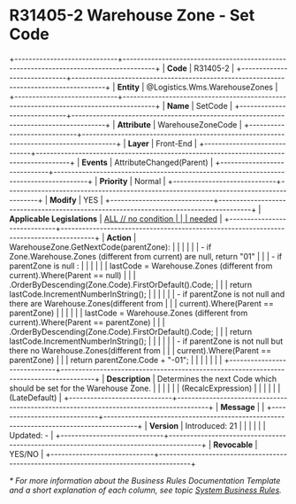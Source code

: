 ﻿---
erp.type: front-end-business-rule
erp.entity: Logistics.Wms.WarehouseZones
---

# R31405-2 Warehouse Zone - Set Code
+-----------------------------+---------------------------------------------------------------------------------------+
| **Code**                    | R31405-2                                                                              |
+-----------------------------+---------------------------------------------------------------------------------------+
| **Entity**                  | @Logistics.Wms.WarehouseZones                                                                         |
+-----------------------------+---------------------------------------------------------------------------------------+
| **Name**                    | SetCode                                                                               |
+-----------------------------+---------------------------------------------------------------------------------------+
| **Attribute**               | WarehouseZoneCode                                                                     |
+-----------------------------+---------------------------------------------------------------------------------------+
| **Layer**                   | Front-End                                                                             |
+-----------------------------+---------------------------------------------------------------------------------------+
| **Events**                  | AttributeChanged(Parent)                                                              |
+-----------------------------+---------------------------------------------------------------------------------------+
| **Priority**                | Normal                                                                                |
+-----------------------------+---------------------------------------------------------------------------------------+
| **Modify**                  | YES                                                                                   |
+-----------------------------+---------------------------------------------------------------------------------------+
| **Applicable Legislations** | [ALL // no condition                                                                  |
|                             | needed](https://confluence.erp.net/display/techdoc/Country+Specific+Functionality)    |
+-----------------------------+---------------------------------------------------------------------------------------+
| **Action**                  | WarehouseZone.GetNextCode(parentZone):                                                |
|                             |                                                                                       |
|                             | -   if Zone.Warehouse.Zones (different from current) are null, return \"01\"          |
|                             | -   if parentZone is null :                                                           |
|                             |                                                                                       |
|                             | lastCode = Warehouse.Zones (different from current).Where(Parent == null)             |
|                             | .OrderByDescending(Zone.Code).FirstOrDefault().Code;                                  |
|                             | return lastCode.IncrementNumberInString();                                            |
|                             |                                                                                       |
|                             | -   if parentZone is not null and there are Warehouse.Zones(different from            |
|                             |     current).Where(Parent == parentZone)                                              |
|                             |                                                                                       |
|                             | lastCode = Warehouse.Zones (different from current).Where(Parent == parentZone)       |
|                             | .OrderByDescending(Zone.Code).FirstOrDefault().Code;                                  |
|                             | return lastCode.IncrementNumberInString();                                            |
|                             |                                                                                       |
|                             | -   if parentZone is not null but there no Warehouse.Zones(different from             |
|                             |     current).Where(Parent == parentZone)                                              |
|                             |     return parentZone.Code + \"-01\";                                                 |
|                             |                                                                                       |
|                             |                                                                                       |
+-----------------------------+---------------------------------------------------------------------------------------+
| **Description**             | Determines the next Code which should be set for the Warehouse Zone.                  |
|                             |                                                                                       |
|                             | (RecalcExpression)                                                                    |
|                             |                                                                                       |
|                             | (LateDefault)                                                                         |
+-----------------------------+---------------------------------------------------------------------------------------+
| **Message**                 |                                                                                       |
+-----------------------------+---------------------------------------------------------------------------------------+
| **Version**                 | Introduced: 21                                                                        |
|                             |                                                                                       |
|                             | Updated: -                                                                            |
+-----------------------------+---------------------------------------------------------------------------------------+
| **Revocable**               | YES/NO                                                                                |
+-----------------------------+---------------------------------------------------------------------------------------+

*\* For more information about the Business Rules Documentation Template and a short explanation of each column, see
topic [System Business Rules](../templates/template-description-system-business-rules.md).*

  

  
